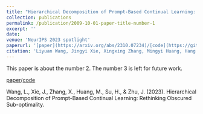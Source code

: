 ```yaml
---
title: "Hierarchical Decomposition of Prompt-Based Continual Learning: Rethinking Obscured Sub-optimality"
collection: publications
permalink: /publication/2009-10-01-paper-title-number-1
excerpt: ''
date: 
venue: 'NeurIPS 2023 spotlight'
paperurl: '[paper](https://arxiv.org/abs/2310.07234)/[code](https://github.com/thu-ml/HiDe-Prompt)'
citation: 'Liyuan Wang, Jingyi Xie, Xingxing Zhang, Mingyi Huang, Hang Su, Jun Zhu. (2023). Hierarchical Decomposition of Prompt-Based Continual Learning: Rethinking Obscured Sub-optimality'
---
```

This paper is about the number 2. The number 3 is left for future work.

[paper](https://arxiv.org/abs/2310.07234)/[code](https://github.com/thu-ml/HiDe-Prompt)

Wang, L., Xie, J., Zhang, X., Huang, M., Su, H., & Zhu, J. (2023). Hierarchical Decomposition of Prompt-Based Continual Learning: Rethinking Obscured Sub-optimality.

